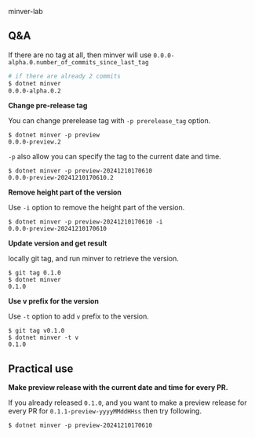 minver-lab

## Q&A

If there are no tag at all, then minver will use `0.0.0-alpha.0.number_of_commits_since_last_tag`

```bash
# if there are already 2 commits
$ dotnet minver
0.0.0-alpha.0.2
```

**Change pre-release tag**

You can change prerelease tag with `-p prerelease_tag` option.

```shell
$ dotnet minver -p preview
0.0.0-preview.2
```

`-p` also allow you can specify the tag to the current date and time.

```shell
$ dotnet minver -p preview-20241210170610
0.0.0-preview-20241210170610.2
```

**Remove height part of the version**

Use `-i` option to remove the height part of the version.

```shell
$ dotnet minver -p preview-20241210170610 -i
0.0.0-preview-20241210170610
```

**Update version and get result**

locally git tag, and run minver to retrieve the version.

```shell
$ git tag 0.1.0
$ dotnet minver
0.1.0
```

**Use v prefix for the version**

Use `-t` option to add `v` prefix to the version.

```shell
$ git tag v0.1.0
$ dotnet minver -t v
0.1.0
```

## Practical use

**Make preview release with the current date and time for every PR.**

If you already released `0.1.0`, and you want to make a preview release for every PR for `0.1.1-preview-yyyyMMddHHss` then try following.

```shell
$ dotnet minver -p preview-20241210170610
```
